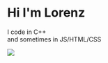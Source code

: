 # Hi I'm Lorenz

I code in C++ <br/>
and sometimes in JS/HTML/CSS <br/>

![](https://github-readme-stats.vercel.app/api/top-langs/?username=aCodingCube&theme=dark&hide_border=false&include_all_commits=false&count_private=false&layout=compact)

